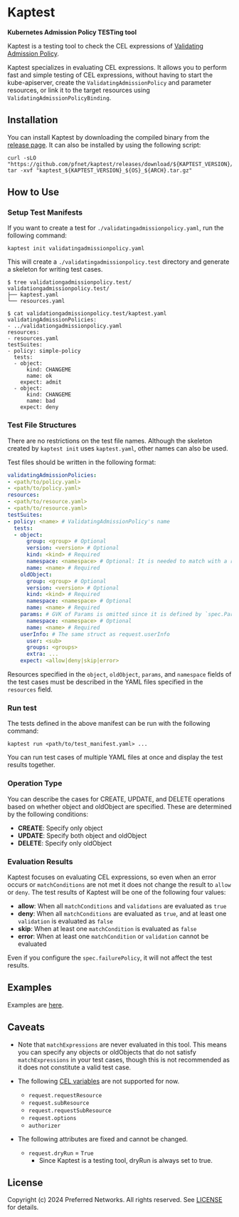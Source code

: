 # Kaptest

**Kubernetes Admission Policy TESTing tool**

Kaptest is a testing tool to check the CEL expressions of [Validating Admission Policy](https://kubernetes.io/docs/reference/access-authn-authz/validating-admission-policy/).

Kaptest specializes in evaluating CEL expressions.
It allows you to perform fast and simple testing of CEL expressions,
without having to start the kube-apiserver, create the `ValidatingAdmissionPolicy` and parameter resources, or link it to the target resources using `ValidatingAdmissionPolicyBinding`.

## Installation

You can install Kaptest by downloading the compiled binary from the [release page](https://github.com/pfnet/kaptest/releases). It can also be installed by using the following script:

```shell
curl -sLO "https://github.com/pfnet/kaptest/releases/download/${KAPTEST_VERSION}/kaptest_${KAPTEST_VERSION}_${OS}_${ARCH}.tar.gz"
tar -xvf "kaptest_${KAPTEST_VERSION}_${OS}_${ARCH}.tar.gz"
```

## How to Use

### Setup Test Manifests

If you want to create a test for `./validatingadmissionpolicy.yaml`, run the following command:

```shell
kaptest init validatingadmissionpolicy.yaml
```

This will create a `./validatingadmissionpolicy.test` directory and generate a skeleton for writing test cases.

```shell
$ tree validationgadmissionpolicy.test/
validationgadmissionpolicy.test/
├── kaptest.yaml
└── resources.yaml

$ cat validationgadmissionpolicy.test/kaptest.yaml
validatingAdmissionPolicies:
- ../validationgadmissionpolicy.yaml
resources:
- resources.yaml
testSuites:
- policy: simple-policy
  tests:
  - object:
      kind: CHANGEME
      name: ok
    expect: admit
  - object:
      kind: CHANGEME
      name: bad
    expect: deny
```

### Test File Structures

There are no restrictions on the test file names. Although the skeleton created by `kaptest init` uses `kaptest.yaml`, other names can also be used.

Test files should be written in the following format:

```yaml
validatingAdmissionPolicies:
- <path/to/policy.yaml>
- <path/to/policy.yaml>
resources:
- <path/to/resource.yaml>
- <path/to/resource.yaml>
testSuites:
- policy: <name> # ValidatingAdmissionPolicy's name
  tests:
  - object:
      group: <group> # Optional
      version: <version> # Optional
      kind: <kind> # Required
      namespace: <namespace> # Optional: It is needed to match with a resource whose namespace is set.
      name: <name> # Required
    oldObject:
      group: <group> # Optional
      version: <version> # Optional
      kind: <kind> # Required
      namespace: <namespace> # Optional
      name: <name> # Required
    params: # GVK of Params is omitted since it is defined by `spec.ParamKind` field in ValidatingAdmissionPolicy
      namespace: <namespace> # Optional
      name: <name> # Required
    userInfo: # The same struct as request.userInfo
      user: <sub>
      groups: <groups>
      extra: ...
    expect: <allow|deny|skip|error>
```

Resources specified in the `object`, `oldObject`, `params`, and `namespace` fields of the test cases must be described in the YAML files specified in the `resources` field.

### Run test

The tests defined in the above manifest can be run with the following command:

```shell
kaptest run <path/to/test_manifest.yaml> ...
```

You can run test cases of multiple YAML files at once and display the test results together.

### Operation Type

You can describe the cases for CREATE, UPDATE, and DELETE operations based on whether object and oldObject are specified. These are determined by the following conditions:

- **CREATE**: Specify only object
- **UPDATE**: Specify both object and oldObject
- **DELETE**: Specify only oldObject

### Evaluation Results

Kaptest focuses on evaluating CEL expressions, so even when an error occurs or `matchConditions` are not met it does not change the result to `allow` or `deny`. The test results of Kaptest will be one of the following four values:

- **allow**: When all `matchConditions` and `validations` are evaluated as `true`
- **deny**: When all `matchConditions` are evaluated as `true`, and at least one `validation` is evaluated as `false`
- **skip**: When at least one `matchCondition` is evaluated as `false`
- **error**: When at least one `matchCondition` or `validation` cannot be evaluated

Even if you configure the `spec.failurePolicy`, it will not affect the test results.

## Examples

Examples are [here](./examples/).

## Caveats

- Note that `matchExpressions` are never evaluated in this tool. This means you can specify any objects or oldObjects that do not satisfy `matchExpressions` in your test cases, though this is not recommended as it does not constitute a valid test case.


- The following [CEL variables](https://kubernetes.io/docs/reference/access-authn-authz/validating-admission-policy/#validation-expression) are not supported for now.

  - `request.requestResource`
  - `request.subResource`
  - `request.requestSubResource`
  - `request.options`
  - `authorizer`

- The following attributes are fixed and cannot be changed.

  - `request.dryRun` = `True`
    - Since Kaptest is a testing tool, dryRun is always set to true.

## License

Copyright (c) 2024 Preferred Networks. All rights reserved. See [LICENSE](./LICENSE) for details.
